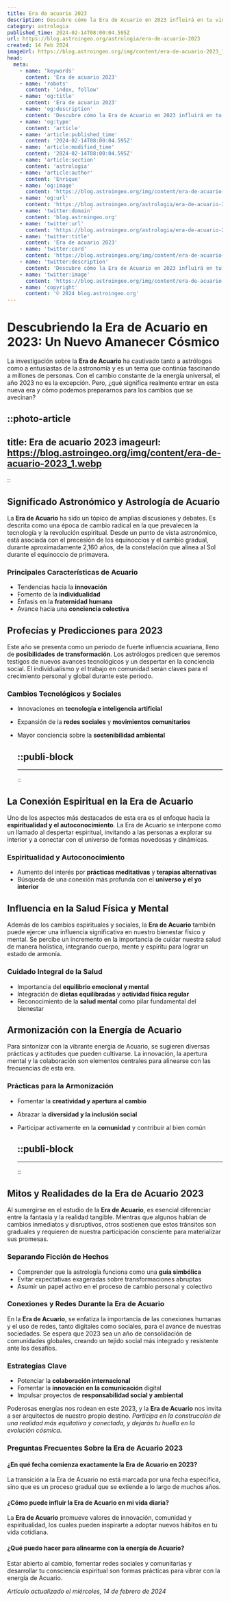 ```yaml
---
title: Era de acuario 2023
description: Descubre cómo la Era de Acuario en 2023 influirá en tu vida. Consejos astrológicos para armonía y crecimiento personal. ¡Prepárate para el cambio!
category: astrologia
published_time: 2024-02-14T08:00:04.595Z
url: https://blog.astroingeo.org/astrologia/era-de-acuario-2023
created: 14 Feb 2024
imageUrl: https://blog.astroingeo.org/img/content/era-de-acuario-2023_1.webp
head:
  meta:
    - name: 'keywords'
      content: 'Era de acuario 2023'
    - name: 'robots'
      content: 'index, follow'
    - name: 'og:title'
      content: 'Era de acuario 2023'
    - name: 'og:description'
      content: 'Descubre cómo la Era de Acuario en 2023 influirá en tu vida. Consejos astrológicos para armonía y crecimiento personal. ¡Prepárate para el cambio!'
    - name: 'og:type'
      content: 'article'
    - name: 'article:published_time'
      content: '2024-02-14T08:00:04.595Z'
    - name: 'article:modified_time'
      content: '2024-02-14T08:00:04.595Z'
    - name: 'article:section'
      content: 'astrologia'
    - name: 'article:author'
      content: 'Enrique'
    - name: 'og:image'
      content: 'https://blog.astroingeo.org/img/content/era-de-acuario-2023_1.webp'
    - name: 'og:url'
      content: 'https://blog.astroingeo.org/astrologia/era-de-acuario-2023'
    - name: 'twitter:domain'
      content: 'blog.astroingeo.org'
    - name: 'twitter:url'
      content: 'https://blog.astroingeo.org/astrologia/era-de-acuario-2023'
    - name: 'twitter:title'
      content: 'Era de acuario 2023'
    - name: 'twitter:card'
      content: 'https://blog.astroingeo.org/img/content/era-de-acuario-2023_1.webp'
    - name: 'twitter:description'
      content: 'Descubre cómo la Era de Acuario en 2023 influirá en tu vida. Consejos astrológicos para armonía y crecimiento personal. ¡Prepárate para el cambio!'
    - name: 'twitter:image'
      content: 'https://blog.astroingeo.org/img/content/era-de-acuario-2023_1.webp'
    - name: 'copyright'
      content: '© 2024 blog.astroingeo.org'
---
```

# Descubriendo la Era de Acuario en 2023: Un Nuevo Amanecer Cósmico

La investigación sobre la **Era de Acuario** ha cautivado tanto a astrólogos como a entusiastas de la astronomía y es un tema que continúa fascinando a millones de personas. Con el cambio constante de la energía universal, el año 2023 no es la excepción. Pero, ¿qué significa realmente entrar en esta nueva era y cómo podemos prepararnos para los cambios que se avecinan?


::photo-article
---
title: Era de acuario 2023
imageurl: https://blog.astroingeo.org/img/content/era-de-acuario-2023_1.webp
---
::


## Significado Astronómico y Astrología de Acuario

La **Era de Acuario** ha sido un tópico de amplias discusiones y debates. Es descrita como una época de cambio radical en la que prevalecen la tecnología y la revolución espiritual. Desde un punto de vista astronómico, está asociada con el precesión de los equinoccios y el cambio gradual, durante aproximadamente 2,160 años, de la constelación que alinea al Sol durante el equinoccio de primavera.

### Principales Características de Acuario
- Tendencias hacia la **innovación**
- Fomento de la **individualidad**
- Énfasis en la **fraternidad humana**
- Avance hacia una **conciencia colectiva**

## Profecías y Predicciones para 2023

Este año se presenta como un periodo de fuerte influencia acuariana, lleno de **posibilidades de transformación**. Los astrólogos predicen que seremos testigos de nuevos avances tecnológicos y un despertar en la conciencia social. El individualismo y el trabajo en comunidad serán claves para el crecimiento personal y global durante este periodo.

### Cambios Tecnológicos y Sociales
- Innovaciones en **tecnología e inteligencia artificial**
- Expansión de la **redes sociales** y **movimientos comunitarios**
- Mayor conciencia sobre la **sostenibilidad ambiental**


  ::publi-block
  ---
  ---
  ::
  
  
## La Conexión Espiritual en la Era de Acuario

Uno de los aspectos más destacados de esta era es el enfoque hacia la **espiritualidad y el autoconocimiento**. La Era de Acuario se interpone como un llamado al despertar espiritual, invitando a las personas a explorar su interior y a conectar con el universo de formas novedosas y dinámicas.

### Espiritualidad y Autoconocimiento
- Aumento del interés por **prácticas meditativas** y **terapias alternativas**
- Búsqueda de una conexión más profunda con el **universo y el yo interior**

## Influencia en la Salud Física y Mental

Además de los cambios espirituales y sociales, la **Era de Acuario** también puede ejercer una influencia significativa en nuestro bienestar físico y mental. Se percibe un incremento en la importancia de cuidar nuestra salud de manera holística, integrando cuerpo, mente y espíritu para lograr un estado de armonía.

### Cuidado Integral de la Salud
- Importancia del **equilibrio emocional y mental**
- Integración de **dietas equilibradas** y **actividad física regular** 
- Reconocimiento de la **salud mental** como pilar fundamental del bienestar

## Armonización con la Energía de Acuario

Para sintonizar con la vibrante energía de Acuario, se sugieren diversas prácticas y actitudes que pueden cultivarse. La innovación, la apertura mental y la colaboración son elementos centrales para alinearse con las frecuencias de esta era.

### Prácticas para la Armonización
- Fomentar la **creatividad y apertura al cambio**
- Abrazar la **diversidad y la inclusión social**
- Participar activamente en la **comunidad** y contribuir al bien común


  ::publi-block
  ---
  ---
  ::
  
  
## Mitos y Realidades de la Era de Acuario 2023

Al sumergirse en el estudio de la **Era de Acuario**, es esencial diferenciar entre la fantasía y la realidad tangible. Mientras que algunos hablan de cambios inmediatos y disruptivos, otros sostienen que estos tránsitos son graduales y requieren de nuestra participación consciente para materializar sus promesas.

### Separando Ficción de Hechos
- Comprender que la astrología funciona como una **guía simbólica**
- Evitar expectativas exageradas sobre transformaciones abruptas
- Asumir un papel activo en el proceso de cambio personal y colectivo

### Conexiones y Redes Durante la Era de Acuario

En la **Era de Acuario**, se enfatiza la importancia de las conexiones humanas y el uso de redes, tanto digitales como sociales, para el avance de nuestras sociedades. Se espera que 2023 sea un año de consolidación de comunidades globales, creando un tejido social más integrado y resistente ante los desafíos.

### Estrategias Clave
- Potenciar la **colaboración internacional**
- Fomentar la **innovación en la comunicación** digital
- Impulsar proyectos de **responsabilidad social y ambiental**

Poderosas energías nos rodean en este 2023, y la **Era de Acuario** nos invita a ser arquitectos de nuestro propio destino. *Participa en la construcción de una realidad más equitativa y conectada, y dejarás tu huella en la evolución cósmica*.

### Preguntas Frecuentes Sobre la Era de Acuario 2023

#### ¿En qué fecha comienza exactamente la Era de Acuario en 2023?
La transición a la Era de Acuario no está marcada por una fecha específica, sino que es un proceso gradual que se extiende a lo largo de muchos años.

#### ¿Cómo puede influir la Era de Acuario en mi vida diaria?
La **Era de Acuario** promueve valores de innovación, comunidad y espiritualidad, los cuales pueden inspirarte a adoptar nuevos hábitos en tu vida cotidiana.

#### ¿Qué puedo hacer para alinearme con la energía de Acuario?
Estar abierto al cambio, fomentar redes sociales y comunitarias y desarrollar tu consciencia espiritual son formas prácticas para vibrar con la energía de Acuario.

_Artículo actualizado el miércoles, 14 de febrero de 2024_